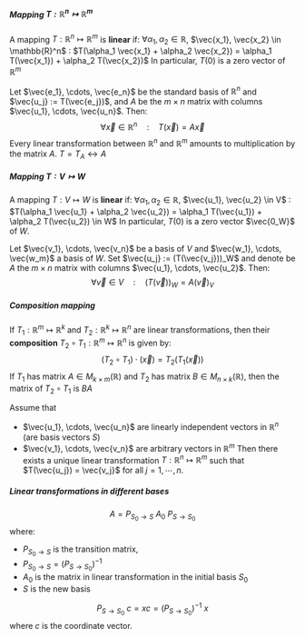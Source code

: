 ##### Mapping $T : \mathbb{R}^n \mapsto \mathbb{R}^m$
A mapping $T : \mathbb{R}^n \mapsto \mathbb{R}^m$ is **linear** if:
$\forall \alpha_1, \alpha_2 \in \mathbb{R}$, $\vec{x_1}, \vec{x_2} \in \mathbb{R}^n$ : $T(\alpha_1 \vec{x_1} + \alpha_2 \vec{x_2}) = \alpha_1 T(\vec{x_1}) + \alpha_2 T(\vec{x_2})$ 
In particular, $T(0)$ is a zero vector of $\mathbb{R}^m$


Let $\vec{e_1}, \cdots, \vec{e_n}$ be the standard basis  of $\mathbb{R}^n$ and $\vec{u_j} := T(\vec{e_j})$, and $A$ be the $m \times n$ matrix with columns $\vec{u_1}, \cdots, \vec{u_n}$. Then:
$$
\forall \vec{x} \in \mathbb{R}^n \quad:\quad T(\vec{x}) = A\vec{x}
$$
Every linear transformation between $\mathbb{R}^n$ and $\mathbb{R}^m$ amounts to multiplication by the matrix $A$.  $T = T_A \leftrightarrow A$


##### Mapping $T : V \mapsto W$
A mapping $T : V \mapsto W$ is **linear** if:
$\forall \alpha_1, \alpha_2 \in \mathbb{R}$, $\vec{u_1}, \vec{u_2} \in V$ : $T(\alpha_1 \vec{u_1} + \alpha_2 \vec{u_2}) = \alpha_1 T(\vec{u_1}) + \alpha_2 T(\vec{u_2}) \in W$ 
In particular, $T(0)$ is a zero vector $\vec{0_W}$ of $W$.


Let $\vec{v_1}, \cdots, \vec{v_n}$ be a basis of $V$ and $\vec{w_1}, \cdots, \vec{w_m}$ a basis of $W$. Set $\vec{u_j} := (T(\vec{v_j}))_W$ and denote be $A$ the $m \times n$ matrix with columns $\vec{u_1}, \cdots, \vec{u_2}$. Then:
$$
\forall \vec{v} \in V \quad:\quad (T(\vec{v}))_W = A(\vec{v})_V
$$

##### Composition mapping
If  $T_1 : \mathbb{R}^m \mapsto \mathbb{R}^k$  and  $T_2 : \mathbb{R}^k \mapsto \mathbb{R}^n$  are linear transformations, then their **composition** $T_2 \circ T_1 : \mathbb{R}^m \mapsto \mathbb{R}^n$  is given by:
$$
(T_2 \circ T_1) \cdot (\vec{x}) = T_2(T_1(\vec{x}))
$$
If $T_1$ has matrix $A \in M_{k \times m}(\mathbb{R})$ and $T_2$ has matrix $B \in M_{n \times k}(\mathbb{R})$, then the matrix of $T_2 \circ T_1$ is $BA$

Assume that
* $\vec{u_1}, \cdots, \vec{u_n}$ are linearly independent vectors in $\mathbb{R}^n$ (are basis vectors $S$)
* $\vec{v_1}, \cdots, \vec{v_n}$ are arbitrary vectors in $\mathbb{R}^m$
Then there exists a unique linear transformation $T : \mathbb{R}^n \mapsto \mathbb{R}^m$ such that $T(\vec{u_j}) = \vec{v_j}$ for all $j = 1, \cdots, n$.

##### Linear transformations in different bases
$$
A = P_{S_0 \rightarrow S}\ A_0\ P_{S \rightarrow S_0}
$$where:
* $P_{S_0 \to S}$ is the transition matrix,
* $P_{S_0 \to S} = (P_{S \to S_0})^{-1}$
* $A_0$ is the matrix in linear transformation in the initial basis $S_0$
* $S$ is the new basis

$$
P_{S \to S_0}\ c = x
c = (P_{S \to S_0})^{-1}\ x
$$
where $c$ is the coordinate vector.